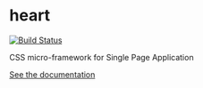 heart
=====

[![Build Status](https://travis-ci.org/Freddy03h/heart.png?branch=master)](https://travis-ci.org/Freddy03h/heart)

CSS micro-framework for Single Page Application

[See the documentation](http://freddy03h.github.io/heart/)

